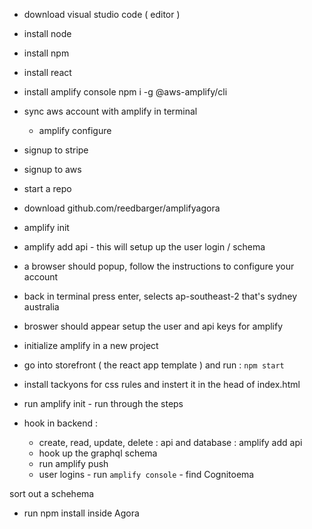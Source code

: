 - download visual studio code ( editor )
- install node 
- install npm 
- install react 
- install amplify console 
	npm i -g @aws-amplify/cli

- sync aws account with amplify in terminal
	- amplify configure

- signup to stripe
- signup to aws 
- start a repo 
- download github.com/reedbarger/amplifyagora
- amplify init 
- amplify add api - this will setup up the user login / schema 


- a browser should popup, follow the instructions to configure your account 
- back in terminal press enter, selects ap-southeast-2 that's sydney australia

- broswer should appear setup the user and api keys for amplify 

- initialize amplify in a new project 

- go into storefront ( the react app template ) and run : `npm start`

- install tackyons for css rules and instert it in the head of index.html

- run amplify init - run through the steps

- hook in backend : 

	- create, read, update, delete : api and database : amplify add api
	- hook up the graphql schema  
	- run amplify push
	- user logins - run `amplify console` - find Cognitoema 

sort out a schehema

- run npm install inside Agora 

